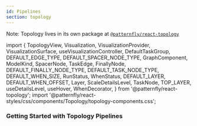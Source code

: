 ```yaml
---
id: Pipelines
section: topology
---
```


Note: Topology lives in its own package at [`@patternfly/react-topology`](https://www.npmjs.com/package/@patternfly/react-topology)

import {
  TopologyView,
  Visualization,
  VisualizationProvider,
  VisualizationSurface,
  useVisualizationController,
  DefaultTaskGroup,
  DEFAULT_EDGE_TYPE,
  DEFAULT_SPACER_NODE_TYPE,
  GraphComponent,
  ModelKind,
  SpacerNode,
  TaskEdge,
  FinallyNode,
  DEFAULT_FINALLY_NODE_TYPE,
  DEFAULT_TASK_NODE_TYPE,
  DEFAULT_WHEN_SIZE,
  RunStatus,
  WhenStatus,
  DEFAULT_LAYER,
  DEFAULT_WHEN_OFFSET,
  Layer,
  ScaleDetailsLevel,
  TaskNode,
  TOP_LAYER,
  useDetailsLevel,
  useHover,
  WhenDecorator,
} from '@patternfly/react-topology';
import '@patternfly/react-styles/css/components/Topology/topology-components.css';

### Getting Started with Topology Pipelines

```ts file='./TopologyPipelinesGettingStartedDemo.tsx'
```
